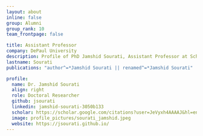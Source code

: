 ```yaml
---
layout: about
inline: false
group: Alumni
group_rank: 10
team_frontpage: false

title: Assistant Professor
company: DePaul University
description: Profile of PhD Jamshid Sourati, Assistant Professor at School of Computing, DePaul University.
lastname: Sourati
publications: "author^=*Jamshid Sourati || renamed^=*Jamshid Sourati"

profile:
  name: Dr. Jamshid Sourati
  align: right
  role: Doctoral Researcher
  github: jsourati
  linkedin: jamshid-sourati-3050b133
  scholar: https://scholar.google.com/citations?user=JeVyxh4AAAAJ&hl=en
  image: profile_pictures/sourati_jamshid.jpeg
  website: https://jsourati.github.io/
---
```


